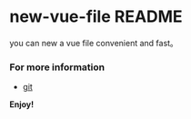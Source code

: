 # new-vue-file README

you can new a vue file convenient and fast。

### For more information

* [git](https://github.com/zeerain/new-vue-file)

**Enjoy!**

